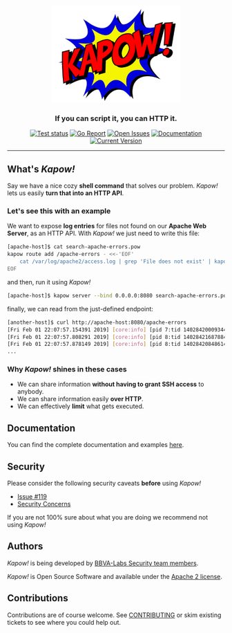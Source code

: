 <p align="center">
  <img alt="Kapow! Logo" src="https://raw.githubusercontent.com/BBVA/kapow/master/docs/source/_static/logo.png" width=300 />
  <h3 align="center">If you can script it, you can HTTP it.</h3>
  <p align="center">
    <a href="https://github.com/BBVA/kapow/actions?query=workflow%3ATest"><img alt="Test status" src="https://github.com/BBVA/kapow/workflows/Test/badge.svg" /></a>
    <a href="https://goreportcard.com/badge/github.com/bbva/kapow"><img alt="Go Report" src="https://goreportcard.com/badge/github.com/bbva/kapow" /></a>
    <a href="https://github.com/BBVA/kapow/issues/"><img alt="Open Issues" src="https://img.shields.io/github/issues/BBVA/kapow" /></a>
    <a href="https://kapow.readthedocs.io"><img alt="Documentation" src="https://img.shields.io/readthedocs/kapow" /></a>
    <a href="https://github.com/BBVA/kapow/releases"><img alt="Current Version" src="https://img.shields.io/github/v/release/BBVA/kapow?include_prereleases" /></a>
  </p>
</p>

---

## What's *Kapow!*

Say we have a nice cozy **shell command** that solves our problem. *Kapow!* lets
us easily **turn that into an HTTP API**.


### Let's see this with an example

We want to expose **log entries** for files not found on our **Apache Web
Server**, as an HTTP API.  With *Kapow!* we just need to write this file:

```bash
[apache-host]$ cat search-apache-errors.pow
kapow route add /apache-errors - <<-'EOF'
    cat /var/log/apache2/access.log | grep 'File does not exist' | kapow set /response/body
EOF
```

and then, run it using *Kapow!*

```bash
[apache-host]$ kapow server --bind 0.0.0.0:8080 search-apache-errors.pow
```

finally, we can read from the just-defined endpoint:

```bash
[another-host]$ curl http://apache-host:8080/apache-errors
[Fri Feb 01 22:07:57.154391 2019] [core:info] [pid 7:tid 140284200093440] [client 172.17.0.1:50756] AH00128: File does not exist: /usr/var/www/mysite/favicon.ico
[Fri Feb 01 22:07:57.808291 2019] [core:info] [pid 8:tid 140284216878848] [client 172.17.0.1:50758] AH00128: File does not exist: /usr/var/www/mysite/favicon.ico
[Fri Feb 01 22:07:57.878149 2019] [core:info] [pid 8:tid 140284208486144] [client 172.17.0.1:50758] AH00128: File does not exist: /usr/var/www/mysite/favicon.ico
...
```

### Why *Kapow!* shines in these cases

- We can share information **without having to grant SSH access** to anybody.
- We can share information easily **over HTTP**.
- We can effectively **limit** what gets executed.


## Documentation

You can find the complete documentation and examples [here](https://kapow.readthedocs.io).

## Security

Please consider the following security caveats **before** using *Kapow!*

- [Issue #119](https://github.com/BBVA/kapow/issues/119)
- [Security Concerns](https://kapow.readthedocs.io/en/stable/the_project/security.html#security-concerns)

If you are not 100% sure about what you are doing we recommend not using *Kapow!*

## Authors

*Kapow!* is being developed by [BBVA-Labs Security team members](https://github.com/BBVA/kapow/blob/master/AUTHORS.rst).

*Kapow!* is Open Source Software and available under the [Apache 2
license](https://raw.githubusercontent.com/BBVA/kapow/master/LICENSE).


## Contributions

Contributions are of course welcome.  See
[CONTRIBUTING](https://raw.githubusercontent.com/BBVA/kapow/blob/master/CONTRIBUTING.rst)
or skim existing tickets to see where you could help out.
